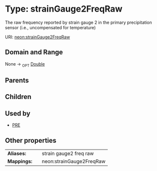 
# Type: strainGauge2FreqRaw


The raw frequency reported by strain gauge 2 in the primary precipitation sensor (i.e., uncompensated for temperature)

URI: [neon:strainGauge2FreqRaw](https://data.neonscience.org/strainGauge2FreqRaw)


## Domain and Range

None ->  <sub>OPT</sub> [Double](types/Double.md)

## Parents


## Children


## Used by

 * [PRE](PRE.md)

## Other properties

|  |  |  |
| --- | --- | --- |
| **Aliases:** | | strain gauge2 freq raw |
| **Mappings:** | | neon:strainGauge2FreqRaw |

